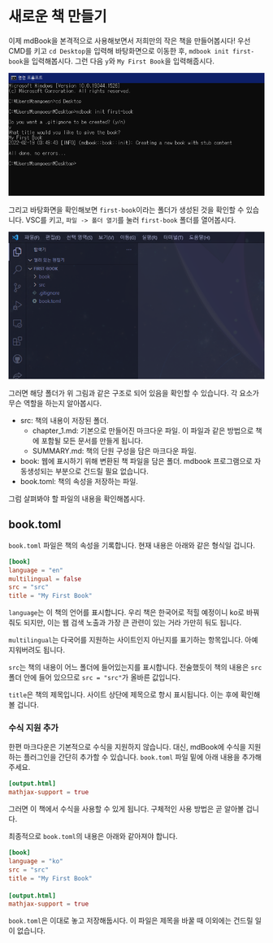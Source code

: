 # 새로운 책 만들기

이제 mdBook을 본격적으로 사용해보면서 저희만의 작은 책을 만들어봅시다! 우선 CMD를 키고 `cd Desktop`을 입력해 바탕화면으로 이동한 후, `mdbook init first-book`을 입력해봅시다. 그런 다음 `y`와 `My First Book`을 입력해줍시다.

<p align="center"> <img src="./01init.png"> </p>

그리고 바탕화면을 확인해보면 `first-book`이라는 폴더가 생성된 것을 확인할 수 있습니다. VSC를 키고, `파일 -> 폴더 열기`를 눌러 `first-book` 폴더를 열어봅시다.

<p align="center"> <img src="./02firstfolder.png"> </p>

그러면 해당 폴더가 위 그림과 같은 구조로 되어 있음을 확인할 수 있습니다. 각 요소가 무슨 역할을 하는지 알아봅시다.

- src: 책의 내용이 저장된 폴더.
  - chapter_1.md: 기본으로 만들어진 마크다운 파일. 이 파일과 같은 방법으로 책에 포함될 모든 문서를 만들게 됩니다.
  - SUMMARY.md: 책의 단원 구성을 담은 마크다운 파일.
- book: 웹에 표시하기 위해 변환된 책 파일을 담은 폴더. mdbook 프로그램으로 자동생성되는 부분으로 건드릴 필요 없습니다.
- book.toml: 책의 속성을 저장하는 파일.

그럼 살펴봐야 할 파일의 내용을 확인해봅시다.

## book.toml

`book.toml` 파일은 책의 속성을 기록합니다. 현재 내용은 아래와 같은 형식일 겁니다.

```toml
[book]
language = "en"
multilingual = false
src = "src"
title = "My First Book"
```

`language`는 이 책의 언어를 표시합니다. 우리 책은 한국어로 적힐 예정이니 ko로 바꿔줘도 되지만, 이는 웹 검색 노출과 가장 큰 관련이 있는 거라 가만히 둬도 됩니다.

`multilingual`는 다국어를 지원하는 사이트인지 아닌지를 표기하는 항목입니다. 아예 지워버려도 됩니다.

`src`는 책의 내용이 어느 폴더에 들어있는지를 표시합니다. 전술했듯이 책의 내용은 `src` 폴더 안에 들어 있으므로 `src = "src"`가 올바른 값입니다.

`title`은 책의 제목입니다. 사이트 상단에 제목으로 항시 표시됩니다. 이는 후에 확인해볼 겁니다.

### 수식 지원 추가

한편 마크다운은 기본적으로 수식을 지원하지 않습니다. 대신, mdBook에 수식을 지원하는 플러그인을 간단히 추가할 수 있습니다. `book.toml` 파일 밑에 아래 내용을 추가해주세요.

```toml
[output.html]
mathjax-support = true
```

그러면 이 책에서 수식을 사용할 수 있게 됩니다. 구체적인 사용 방법은 곧 알아볼 겁니다.

최종적으로 `book.toml`의 내용은 아래와 같아져야 합니다.

```toml
[book]
language = "ko"
src = "src"
title = "My First Book"

[output.html]
mathjax-support = true
```

`book.toml`은 이대로 놓고 저장해둡시다. 이 파일은 제목을 바꿀 때 이외에는 건드릴 일이 없습니다.
